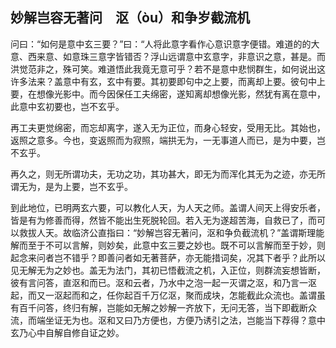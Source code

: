 ## 妙解岂容无著问　沤（òu）和争岁截流机

问曰：“如何是意中玄三要？”曰：“人将此意字看作心意识意字便错。难道的的大意、西来意、如意珠三意字皆错否？浮山远谓意中玄意字，非意识之意，甚是。而洪觉范非之，殊可笑。难道悟此我竟无意可乎？若不是意中悲悯群生，如何说出这许多法来？盖意中有玄，玄中有要。其初要即句中之上要，而离却上要。彼句中上要，在想像光影中。而今因保任工夫绵密，遂知离却想像光影，然犹有离在意中，此意中玄初要也，岂不玄乎。

再工夫更觉绵密，而忘却离字，遂入无为正位，而身心轻安，受用无比。其始也，返照之意多。今也，变返照而为寂照，端拱无为，一无事道人而已，是为中要，岂不玄乎。

再久之，则无所谓功夫，无功之功，其功甚大，即无为而浑化其无为之迹，亦无所谓无为，是为上要，岂不玄乎。

到此地位，已明两玄六要，可以教化人天，为人天之师。盖谓人间天上得安乐者，皆是有为修善而得，然皆不能出生死脱轮回。若入无为遂超苦海，自救已了，而可以救拔人天。故临济公直指曰：“妙解岂容无著问，沤和争负截流机？”盖谓斯理能解而至于不可以言解，则妙矣，此意中玄三要之妙也。既不可以言解而至于妙，则起念来问者岂不错乎？即善问者如无著菩萨，亦无能措词矣，况其下者乎？此所以见无解无为之妙也。盖无为法门，其初已悟截流之机，入正位，则群流妄想皆断，彼有言问答，直沤和而已。沤和云者，乃水中之泡一起一灭谓之沤，和乃言一沤起，而又一沤起而和之，任你起百千万亿沤，聚而成块，怎能截此众流也。盖谓虽有百千问答，终归有解，岂能如无解之妙解一齐放下，无问无答，当下即截断众流，而端坐证无为也。沤和又曰乃方便也，方便乃诱引之法，岂能当下荐得？意中玄乃心中自解自修自证之妙。
